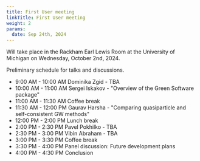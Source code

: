 ```yaml
---
title: First User meeting
linkTitle: First User meeting
weight: 2
params:
  date: Sep 24th, 2024
---
```


Will take place in the Rackham Earl Lewis Room at the University of Michigan on
Wednesday, October 2nd, 2024.

<!--more-->

Preliminary schedule for talks and discussions.

<ul>
<li>9:00   AM - 10:00 AM Dominika Zgid - TBA</li>
<li>10:00 AM - 11:00 AM Sergei Iskakov - "Overview of the Green Software package"</li>
<li>11:00 AM - 11:30 AM Coffee break</li>
<li>11:30 AM - 12:00 PM Gaurav Harsha - "Comparing quasiparticle and self-consistent GW methods"</li>
<li>12:00 PM - 2:00 PM Lunch break</li>
<li>2:00 PM - 2:30 PM Pavel Pokhilko - TBA</li>
<li>2:30 PM - 3:00 PM Vibin Abraham - TBA</li>
<li>3:00 PM - 3:30 PM Coffee break</li>
<li>3:30 PM - 4:00 PM Panel discussion: Future development plans</li>
<li>4:00 PM - 4:30 PM Conclusion</li>
</ul>